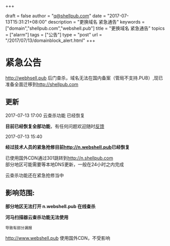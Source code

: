 +++

draft = false
author = "q@shellpub.com"
date = "2017-07-13T15:31:21+08:00"
description = "更换域名 紧急通告"
keywords = ["domain","shellpub.com","webshell.pub"]
title = "更换域名 紧急通告"
topics = ["alarm"]
tags = ["公告"]
type = "post"
url = "/2017/07/13/domainblock_alert.html"
+++

# 紧急公告

<http://webhsell.pub> 后门查杀，域名无法在国内备案（管局不支持.PUB）,现已准备全面迁移到<http://shellpub.com>



## 更新

2017-07-13 17:00
云查杀功能 已经恢复

**目前已经恢复全部功能**，有任何问题欢迎随时[反馈](http://blog.shellpub.com/contact/)


2017-07-13 15:40  

**经过技术人员的紧急抢修目前<http://n.webshell.pub>已经恢复**

已使用国外CDN通过301跳转到<http://n.shellpub.com>  
部分地区可能需要等本地DNS更新，一般在24小时之内完成
	
云查杀功能还在紧急抢修当中


## 影响范围:

**部分地区无法打开 n.webshell.pub 在线查杀**

**河马扫描器云查杀功能无法使用**
	
	导致有部分漏报

<http://www.webshell.pub> 使用国外CDN，不受影响

